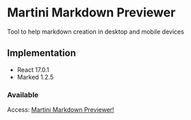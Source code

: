 # Martini Markdown Previewer

Tool to help markdown creation in desktop and mobile devices

## Implementation

* React 17.0.1
* Marked 1.2.5

### Available

Access: [Martini Markdown Previewer!](https://martini-markdown-previewer.vercel.app/)
